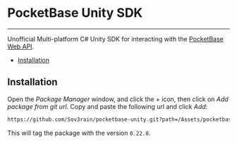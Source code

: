 # PocketBase Unity SDK

---

Unofficial Multi-platform C# Unity SDK for interacting with the [PocketBase Web API](https://pocketbase.io/docs).

- [Installation](#installation)

## Installation

Open the *Package Manager* window, and click the *+* icon, then click on *Add package from git url*. Copy and paste the following url and click *Add*:

```bash
https://github.com/Sov3rain/pocketbase-unity.git?path=/Assets/pocketbase-unity#0.22.0
```
This will tag the package with the version `0.22.0`.

